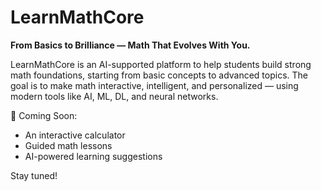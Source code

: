 # LearnMathCore

**From Basics to Brilliance — Math That Evolves With You.**

LearnMathCore is an AI-supported platform to help students build strong math foundations, starting from basic concepts to advanced topics. The goal is to make math interactive, intelligent, and personalized — using modern tools like AI, ML, DL, and neural networks.

🚀 Coming Soon:
- An interactive calculator
- Guided math lessons
- AI-powered learning suggestions

Stay tuned!
